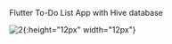 Flutter To-Do List App with Hive database




![2](https://github.com/user-attachments/assets/1f357c9d-cd5d-40f7-a562-04b0f6a55b85){:height="12px" width="12px"}
